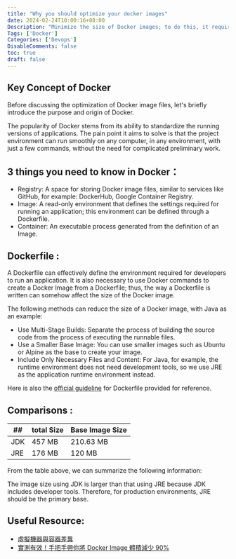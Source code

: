 ```yaml
---
title: "Why you should optimize your docker images"
date: 2024-02-24T10:00:16+08:00
Description: "Minimize the size of Docker images; to do this, it requires us to remove unnecessary files from the Docker image and build the source code and run the program in multiple stages."
Tags: ['Docker']
Categories: ['Devops']
DisableComments: false
toc: true
draft: false
---
```

## Key Concept of Docker

Before discussing the optimization of Docker image files, let's briefly introduce the purpose and origin of Docker.

The popularity of Docker stems from its ability to standardize the running versions of applications. The pain point it aims to solve is that the project environment can run smoothly on any computer, in any environment, with just a few commands, without the need for complicated preliminary work.

## 3 things you need to know in Docker：
- Registry: A space for storing Docker image files, similar to services like GitHub, for example: DockerHub, Google Container Registry.
- Image: A read-only environment that defines the settings required for running an application; this environment can be defined through a Dockerfile.
- Container: An executable process generated from the definition of an Image.

## Dockerfile : 
A Dockerfile can effectively define the environment required for developers to run an application. It is also necessary to use Docker commands to create a Docker Image from a Dockerfile; thus, the way a Dockerfile is written can somehow affect the size of the Docker image.

The following methods can reduce the size of a Docker image, with Java as an example:

- Use Multi-Stage Builds: Separate the process of building the source code from the process of executing the runnable files.
- Use a Smaller Base Image: You can use smaller images such as Ubuntu or Alpine as the base to create your image.
- Include Only Necessary Files and Content: For Java, for example, the runtime environment does not need development tools, so we use JRE as the application runtime environment instead.

Here is also the [official guideline](https://docs.docker.com/develop/develop-images/dockerfile_best-practices/) for Dockerfile provided for reference.

## Comparisons :

| ##  | total Size  | Base Image Size |
|---|---|---|
| JDK   | 457 MB  | 210.63 MB  |
| JRE   | 176 MB  | 120 MB  | 

From the table above, we can summarize the following information:

The image size using JDK is larger than that using JRE because JDK includes developer tools. Therefore, for production environments, JRE should be the primary base.

## Useful Resource: 
- [虛擬機器與容器差異](https://ithelp.ithome.com.tw/articles/10238498)
- [實測有效！手把手帶你將 Docker Image 體積減少 90%](https://medium.com/dean-lin/%E5%AF%A6%E6%B8%AC%E6%9C%89%E6%95%88-%E6%89%8B%E6%8A%8A%E6%89%8B%E5%B8%B6%E4%BD%A0%E6%B8%9B%E5%B0%91-90-%E7%9A%84-docker-image-%E9%AB%94%E7%A9%8D-10b8e43159ff)